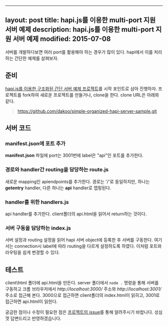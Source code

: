  ---
layout: post
title: hapi.js를 이용한 multi-port 지원 서버 예제
description:  hapi.js를 이용한 multi-port 지원 서버 예제
modified: 2015-07-08
---

서버를 개발하다보면 여러 port를 활용해야 하는 경우가 많이 있다. hapi에서 이를 처리하는 간단한 예제를 살펴보자.      

## 준비 

[hapi.js를 이용한 구조화된 간단 서버 예제 프로젝트](https://github.com/dakoo/simple-organized-hapi-server-sample)를 시작 포인트로 삼아 진행하자. 프로젝트를 fork하여 새로운 프로젝트를 만들거나, clone을 한다. clone URL은 아래와 같다.

>https://github.com/dakoo/simple-organized-hapi-server-sample.git
 
## 서버 코드

### manifest.json에 포트 추가

**manifest.json** 파일에 port는 3001번에 label은 "api"인 포트를 추가한다. 

### 경로와 handler간 routing을 담당하는 route.js

새로운 mapping인 apiendpoints를 추가한다. 경로는 '/'로 동일하지만, 하나는 **getentry** handler, 다른 하나는 **api** handler로 맵핑된다.    

### handler를 위한 handlers.js

api handler를 추가한다. client폴더의 api.html을 읽어서 return하는 것이다. 

### 서버 구동을 담당하는 index.js

서버 설정과 routing 설정을 읽어 hapi 서버 object에 등록한 후 서버를 구동한다. 여기서는 connection시 label에 따라 routing을 다르게 설정하도록 하였다. 이처럼 포트와 라우팅을 쉽게 변경할 수 있다.

## 테스트

client\html 폴더에 api.html을 만든다. 
server 폴더에서 `node .` 명령을 통해 서버를 구동하고 크롬 브라우저에서 *http://localhost:3000/* 주소와 *http://localhost:3001/* 주소로 접근해 본다.
3000으로 접근하면 client폴더의 index.html이 읽히고, 3001로 접근하면 api.html이 읽힌다.  

 궁금한 점이나 수정이 필요한 점은 [프로젝트의 issue](https://github.com/dakoo/simple-multi-port-hapi-server-sample/issues)를 통해 알려주시기 바랍니다. 성심껏 답변드리고 반영하겠습니다.
